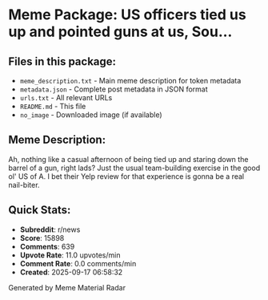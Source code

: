 # Meme Package: US officers tied us up and pointed guns at us, Sou...

## Files in this package:
- `meme_description.txt` - Main meme description for token metadata
- `metadata.json` - Complete post metadata in JSON format
- `urls.txt` - All relevant URLs
- `README.md` - This file
- `no_image` - Downloaded image (if available)

## Meme Description:
Ah, nothing like a casual afternoon of being tied up and staring down the barrel of a gun, right lads? Just the usual team-building exercise in the good ol' US of A. I bet their Yelp review for that experience is gonna be a real nail-biter.

## Quick Stats:
- **Subreddit**: r/news
- **Score**: 15898
- **Comments**: 639
- **Upvote Rate**: 11.0 upvotes/min
- **Comment Rate**: 0.0 comments/min
- **Created**: 2025-09-17 06:58:32

Generated by Meme Material Radar
